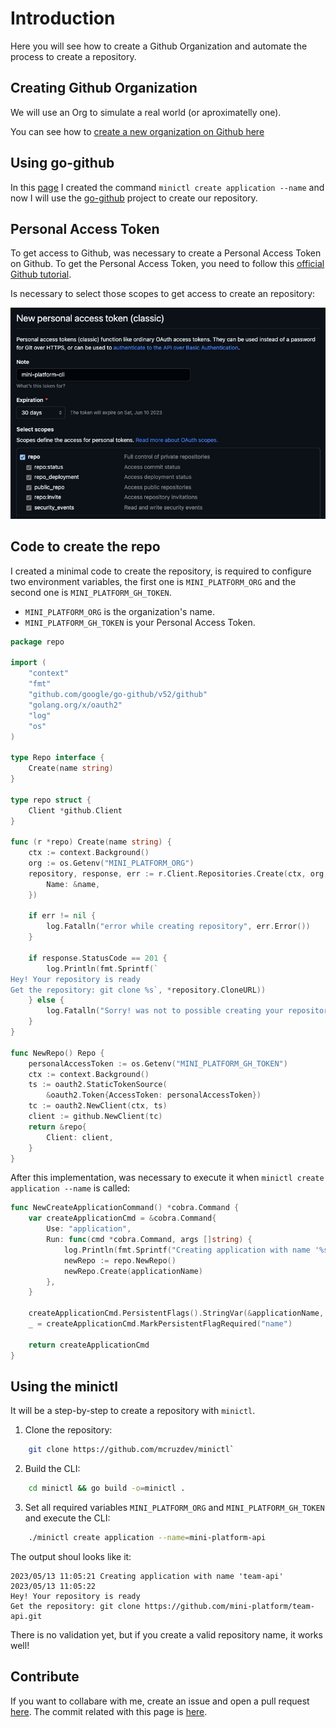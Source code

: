 # Introduction

Here you will see how to create a Github Organization and automate the process to create a repository.

## Creating Github Organization

We will use an Org to simulate a real world (or aproximatelly one). 

You can see how to [create a new organization on Github here](https://docs.github.com/en/organizations/collaborating-with-groups-in-organizations/creating-a-new-organization-from-scratch)

## Using go-github
In this [page](../creating-minictl/index.md) I created the command `minictl create application --name` and now I will use the [go-github]("github.com/google/go-github") project to create our repository.

## Personal Access Token

To get access to Github, was necessary to create a Personal Access Token on Github. To get the Personal Access Token, you need to follow this [official Github tutorial](https://docs.github.com/en/enterprise-server@3.4/authentication/keeping-your-account-and-data-secure/creating-a-personal-access-token).

Is necessary to select those scopes to get access to create an repository:

![personal-access-token scopes](../../assets/img/pat-scopes.jpeg)

## Code to create the repo

I created a minimal code to create the repository, is required to configure two environment variables, the first one is `MINI_PLATFORM_ORG` and the second one is `MINI_PLATFORM_GH_TOKEN`.

- `MINI_PLATFORM_ORG` is the organization's name.
- `MINI_PLATFORM_GH_TOKEN` is your Personal Access Token.


```go
package repo

import (
	"context"
	"fmt"
	"github.com/google/go-github/v52/github"
	"golang.org/x/oauth2"
	"log"
	"os"
)

type Repo interface {
	Create(name string)
}

type repo struct {
	Client *github.Client
}

func (r *repo) Create(name string) {
	ctx := context.Background()
	org := os.Getenv("MINI_PLATFORM_ORG")
	repository, response, err := r.Client.Repositories.Create(ctx, org, &github.Repository{
		Name: &name,
	})

	if err != nil {
		log.Fatalln("error while creating repository", err.Error())
	}

	if response.StatusCode == 201 {
		log.Println(fmt.Sprintf(`
Hey! Your repository is ready
Get the repository: git clone %s`, *repository.CloneURL))
	} else {
		log.Fatalln("Sorry! was not to possible creating your repository")
	}
}

func NewRepo() Repo {
	personalAccessToken := os.Getenv("MINI_PLATFORM_GH_TOKEN")
	ctx := context.Background()
	ts := oauth2.StaticTokenSource(
		&oauth2.Token{AccessToken: personalAccessToken})
	tc := oauth2.NewClient(ctx, ts)
	client := github.NewClient(tc)
	return &repo{
		Client: client,
	}
}
```

After this implementation, was necessary to execute it when `minictl create application --name` is called:

```go
func NewCreateApplicationCommand() *cobra.Command {
	var createApplicationCmd = &cobra.Command{
		Use: "application",
		Run: func(cmd *cobra.Command, args []string) {
			log.Println(fmt.Sprintf("Creating application with name '%s'", applicationName))
			newRepo := repo.NewRepo()
			newRepo.Create(applicationName)
		},
	}

	createApplicationCmd.PersistentFlags().StringVar(&applicationName, "name", "", "--name=application-name")
	_ = createApplicationCmd.MarkPersistentFlagRequired("name")

	return createApplicationCmd
}
```

## Using the minictl

It will be a step-by-step to create a repository with `minictl`.

1. Clone the repository:

```sh
    git clone https://github.com/mcruzdev/minictl`
```

2. Build the CLI:

```sh
    cd minictl && go build -o=minictl .
```

3. Set all required variables `MINI_PLATFORM_ORG` and `MINI_PLATFORM_GH_TOKEN` and execute the CLI:

```sh
    ./minictl create application --name=mini-platform-api
```

The output shoul looks like it:

```
2023/05/13 11:05:21 Creating application with name 'team-api'
2023/05/13 11:05:22 
Hey! Your repository is ready
Get the repository: git clone https://github.com/mini-platform/team-api.git
```

There is no validation yet, but if you create a valid repository name, it works well!

## Contribute

If you want to collabare with me, create an issue and open a pull request [here](https://github.com/mcruzdev/minictl). The commit related with this page is [here](https://github.com/mcruzdev/minictl/commit/5c7cb5a4e6f1eba6eaae81888a06d41258edd689).
